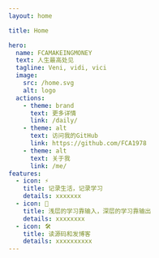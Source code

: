 ```yaml
---
layout: home

title: Home

hero:
  name: FCAMAKEINGMONEY
  text: 人生最高处见
  tagline: Veni, vidi, vici
  image:
    src: /home.svg
    alt: logo
  actions:
    - theme: brand
      text: 更多详情
      link: /daily/
    - theme: alt
      text: 访问我的GitHub
      link: https://github.com/FCA1978
    - theme: alt
      text: 关于我
      link: /me/
features:
  - icon: ⚡️ 
    title: 记录生活，记录学习
    details: xxxxxxx
  - icon: 🖖
    title: 浅层的学习靠输入，深层的学习靠输出
    details: xxxxxxxx
  - icon: 🛠️
    title: 读源码和发博客
    details: xxxxxxxxxx
---
```


<script setup>
import middle from '../src/components/middle.vue'
</script>

<middle />
